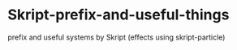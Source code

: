 # Skript-prefix-and-useful-things
prefix and useful systems by Skript (effects using skript-particle)
